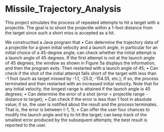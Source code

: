 # Missile_Trajectory_Analysis
This project simulates the process of repeated attempts to hit a target with a projectile. The goal is to shoot the projectile within a 1-foot distance from the target since such a short miss is accepted as a hit.


We constructted a Java program that
• Can determine the trajectory data of a projectile for a given initial velocity and a launch angle, in particular for an initial choice of a 45-degree angle;
can check whether the initial attempt is a launch angle of 45 degrees. If the first attempt is not at the launch angle of 45 degrees, the window as shown in Figure 5a displays the information, and then the program exits. Then restarted with a launch angle of 45;
• Can check if the shot of the initial attempt falls short of the target with less than -1 foot (such as target missed by -1.1, -25.0, -154.55, etc.); if so, the process terminated and then restarted with an increased initial velocity. Note that for any initial velocity, the longest range is attained if the launch angle is 45 degrees;
• Can determine the error of a shot (error = projectile range - distance to target);
• Can check if the error is less than 1 foot in absolute value; if so, the user is notified about the result and the process terminates. That is, the error is between (-1, 1);
• Can offer the user four chances to modify the launch angle and try to hit the target; can keep track of the smallest error produced by the subsequent attempts; the best result is reported to the user.
